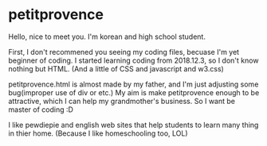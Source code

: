# petitprovence

Hello, nice to meet you. I'm korean and high school student.

First, I don't recommened you seeing my coding files, becuase I'm yet beginner of coding.
I started learning coding from 2018.12.3, so I don't know nothing but HTML. (And a little of CSS and javascript and w3.css)

petitprovence.html is almost made by my father, and I'm just adjusting some bug(improper use of div or etc.)
My aim is make petitprovence enough to be attractive, which I can help my grandmother's business.
So I want be master of coding :D 

I like pewdiepie and english web sites that help students to learn many thing in thier home. (Because I like homeschooling too, LOL)
